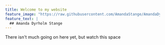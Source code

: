 ```yaml
---
title: Welcome to my website
feature_image: "https://raw.githubusercontent.com/AmandaStange/AmandaDyrholmStange/main/_figures/cell0005.png" #https://raw.githubusercontent.com/AmandaStange/AmandaDyrholmStange/main/_figures/cell0005.png
feature_text: |
  ## Amanda Dyrholm Stange
---
```


There isn't much going on here yet, but watch this space
